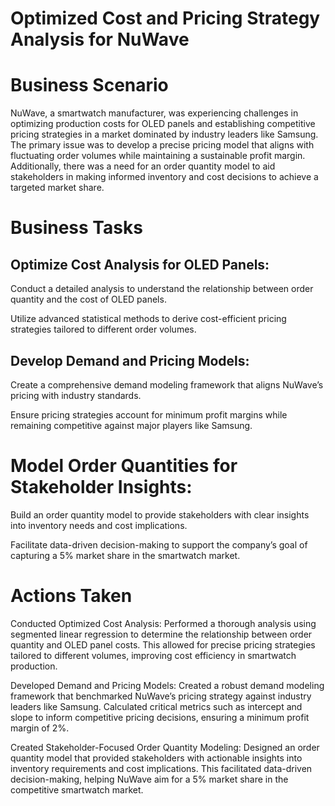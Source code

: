 # Optimized Cost and Pricing Strategy Analysis for NuWave

# Business Scenario

NuWave, a smartwatch manufacturer, was experiencing challenges in optimizing production costs for OLED panels and establishing competitive pricing strategies in a market dominated by industry leaders like Samsung. The primary issue was to develop a precise pricing model that aligns with fluctuating order volumes while maintaining a sustainable profit margin. Additionally, there was a need for an order quantity model to aid stakeholders in making informed inventory and cost decisions to achieve a targeted market share.

# Business Tasks

## Optimize Cost Analysis for OLED Panels:

Conduct a detailed analysis to understand the relationship between order quantity and the cost of OLED panels.

Utilize advanced statistical methods to derive cost-efficient pricing strategies tailored to different order volumes.

## Develop Demand and Pricing Models:

Create a comprehensive demand modeling framework that aligns NuWave’s pricing with industry standards.

Ensure pricing strategies account for minimum profit margins while remaining competitive against major players like Samsung.

# Model Order Quantities for Stakeholder Insights:

Build an order quantity model to provide stakeholders with clear insights into inventory needs and cost implications.

Facilitate data-driven decision-making to support the company’s goal of capturing a 5% market share in the smartwatch market.

# Actions Taken

Conducted Optimized Cost Analysis: Performed a thorough analysis using segmented linear regression to determine the relationship between order quantity and OLED panel costs. This allowed for precise pricing strategies tailored to different volumes, improving cost efficiency in smartwatch production.

Developed Demand and Pricing Models: Created a robust demand modeling framework that benchmarked NuWave’s pricing strategy against industry leaders like Samsung. Calculated critical metrics such as intercept and slope to inform competitive pricing decisions, ensuring a minimum profit margin of 2%.

Created Stakeholder-Focused Order Quantity Modeling: Designed an order quantity model that provided stakeholders with actionable insights into inventory requirements and cost implications. This facilitated data-driven decision-making, helping NuWave aim for a 5% market share in the competitive smartwatch market.
